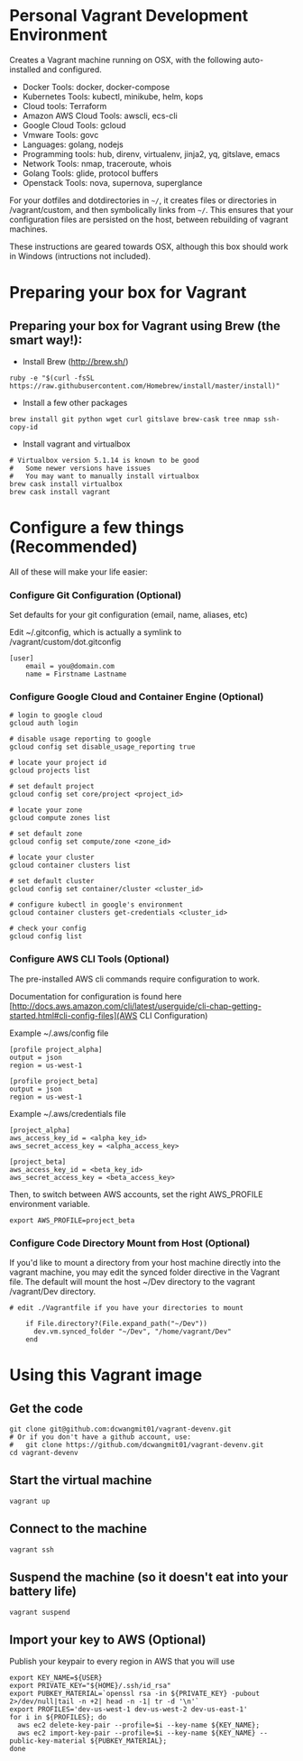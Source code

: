 # Personal Vagrant Development Environment

Creates a Vagrant machine running on OSX, with the following auto-installed and configured.

* Docker Tools: docker, docker-compose
* Kubernetes Tools: kubectl, minikube, helm, kops
* Cloud tools: Terraform
* Amazon AWS Cloud Tools: awscli, ecs-cli
* Google Cloud Tools: gcloud
* Vmware Tools: govc
* Languages: golang, nodejs
* Programming tools: hub, direnv, virtualenv, jinja2, yq, gitslave, emacs
* Network Tools: nmap, traceroute, whois
* Golang Tools: glide, protocol buffers
* Openstack Tools: nova, supernova, superglance

For your dotfiles and dotdirectories in `~/`, it creates files or directories
in /vagrant/custom, and then symbolically links from `~/`.  This ensures that
your configuration files are persisted on the host, between rebuilding of
vagrant machines.

These instructions are geared towards OSX, although this box should work in
Windows (intructions not included).

# Preparing your box for Vagrant

## Preparing your box for Vagrant using Brew (the smart way!):

* Install Brew (http://brew.sh/)

```
ruby -e "$(curl -fsSL https://raw.githubusercontent.com/Homebrew/install/master/install)"
```

* Install a few other packages

```
brew install git python wget curl gitslave brew-cask tree nmap ssh-copy-id
```

* Install vagrant and virtualbox

```
# Virtualbox version 5.1.14 is known to be good
#   Some newer versions have issues
#   You may want to manually install virtualbox
brew cask install virtualbox
brew cask install vagrant
```

# Configure a few things (Recommended)

All of these will make your life easier:

### Configure Git Configuration (Optional)

Set defaults for your git configuration (email, name, aliases, etc)

Edit ~/.gitconfig, which is actually a symlink to /vagrant/custom/dot.gitconfig

```
[user]
	email = you@domain.com
	name = Firstname Lastname
```

### Configure Google Cloud and Container Engine (Optional)

```
# login to google cloud
gcloud auth login

# disable usage reporting to google
gcloud config set disable_usage_reporting true

# locate your project id
gcloud projects list

# set default project
gcloud config set core/project <project_id>

# locate your zone
gcloud compute zones list

# set default zone
gcloud config set compute/zone <zone_id>

# locate your cluster
gcloud container clusters list

# set default cluster
gcloud config set container/cluster <cluster_id>

# configure kubectl in google's environment
gcloud container clusters get-credentials <cluster_id>

# check your config
gcloud config list
```

### Configure AWS CLI Tools (Optional)

The pre-installed AWS cli commands require configuration to work.

Documentation for configuration is found here
[http://docs.aws.amazon.com/cli/latest/userguide/cli-chap-getting-started.html#cli-config-files](AWS
CLI Configuration)


Example ~/.aws/config file
```
[profile project_alpha]
output = json
region = us-west-1

[profile project_beta]
output = json
region = us-west-1
```

Example ~/.aws/credentials file
```
[project_alpha]
aws_access_key_id = <alpha_key_id>
aws_secret_access_key = <alpha_access_key>

[project_beta]
aws_access_key_id = <beta_key_id>
aws_secret_access_key = <beta_access_key>
```

Then, to switch between AWS accounts, set the right AWS_PROFILE environment variable.

```
export AWS_PROFILE=project_beta
```

### Configure Code Directory Mount from Host (Optional)

If you'd like to mount a directory from your host machine directly into the
vagrant machine, you may edit the synced folder directive in the Vagrant file.
The default will mount the host ~/Dev directory to the vagrant /vagrant/Dev directory.

```
# edit ./Vagrantfile if you have your directories to mount

    if File.directory?(File.expand_path("~/Dev"))
      dev.vm.synced_folder "~/Dev", "/home/vagrant/Dev"
    end
```


# Using this Vagrant image

## Get the code

```
git clone git@github.com:dcwangmit01/vagrant-devenv.git
# Or if you don't have a github account, use:
#   git clone https://github.com/dcwangmit01/vagrant-devenv.git
cd vagrant-devenv
```

## Start the virtual machine

```vagrant up```

## Connect to the machine

```vagrant ssh```

## Suspend the machine (so it doesn't eat into your battery life)

```vagrant suspend```

## Import your key to AWS (Optional)

Publish your keypair to every region in AWS that you will use

```
export KEY_NAME=${USER}
export PRIVATE_KEY="${HOME}/.ssh/id_rsa"
export PUBKEY_MATERIAL=`openssl rsa -in ${PRIVATE_KEY} -pubout 2>/dev/null|tail -n +2| head -n -1| tr -d '\n'`
export PROFILES='dev-us-west-1 dev-us-west-2 dev-us-east-1'
for i in ${PROFILES}; do
  aws ec2 delete-key-pair --profile=$i --key-name ${KEY_NAME};
  aws ec2 import-key-pair --profile=$i --key-name ${KEY_NAME} --public-key-material ${PUBKEY_MATERIAL};
done
```





